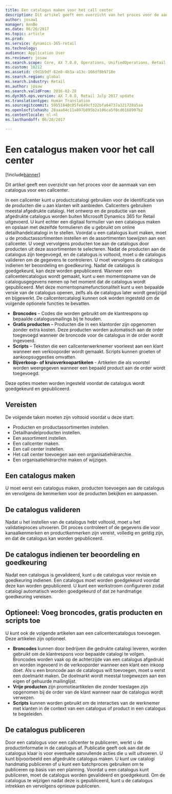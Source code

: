 ```yaml
---
title: Een catalogus maken voor het call center
description: Dit artikel geeft een overzicht van het proces voor de aanmaak van een catalogus voor een callcenter.
author: josaw1
manager: AnnBe
ms.date: 06/20/2017
ms.topic: article
ms.prod: 
ms.service: dynamics-365-retail
ms.technology: 
audience: Application User
ms.reviewer: josaw
ms.search.scope: Core, AX 7.0.0, Operations, UnifiedOperations, Retail
ms.custom: 16212
ms.assetid: c9d1b9df-82e8-4b3a-a13c-166df8b9718e
ms.search.region: global
ms.search.industry: Retail
ms.author: josaw
ms.search.validFrom: 2016-02-28
ms.dyn365.ops.version: AX 7.0.0, Retail July 2017 update
ms.translationtype: Human Translation
ms.sourcegitcommit: 59b51840c05fe649cf322bfa64737a321728a5aa
ms.openlocfilehash: 28aaa84c11a897b895b2a106ca5f0cd6168997b2
ms.contentlocale: nl-nl
ms.lasthandoff: 06/20/2017

---
```


# <a name="create-a-call-center-catalog"></a>Een catalogus maken voor het call center

[!include[banner](includes/banner.md)]


Dit artikel geeft een overzicht van het proces voor de aanmaak van een catalogus voor een callcenter. 

In een callcenter kunt u productcatalogi gebruiken voor de identificatie van de producten die u aan klanten wilt aanbieden. Callcenters gebruiken meestal afgedrukte catalogi. Het ontwerp en de productie van een afgedrukte catalogus worden buiten Microsoft Dynamics 365 for Retail uitgevoerd. U kunt echter een digitaal formulier van een catalogus maken en opslaan met dezelfde formulieren die u gebruikt om online detailhandelcatalogi in te stellen. Voordat u een catalogus kunt maken, moet u de productassortimenten instellen en de assortimenten toewijzen aan een callcenter. U voegt vervolgens producten toe aan de catalogus door producten uit deze assortimenten te selecteren. Nadat de producten aan de catalogus zijn toegevoegd, en de catalogus is voltooid, moet u de catalogus valideren om de gegevens te controleren. U moet vervolgens de catalogus indienen ter beoordeling en goedkeuring. Nadat de catalogus is goedgekeurd, kan deze worden gepubliceerd. Wanneer een callcentercatalogus wordt gemaakt, kunt u een momentopname van de catalogusgegevens nemen op het moment dat de catalogus wordt gepubliceerd. Met deze momentopnamefunctionaliteit kunt u een bepaalde versie van de catalogus openen, zelfs als de catalogus later wordt gewijzigd en bijgewerkt. De callcentercatalogi kunnen ook worden ingesteld om de volgende optionele functies te bevatten.

-   **Broncodes** – Codes die worden gebruikt om de klantrespons op bepaalde catalogusmailings bij te houden.
-   **Gratis producten** – Producten die in een klantorder zijn opgenomen zonder extra kosten. Deze producten worden automatisch aan de order toegevoegd wanneer de broncode voor de catalogus in de order wordt ingevoerd.
-   **Scripts** – Teksten die een callcenterwerknemer voorleest aan een klant wanneer een verkooporder wordt gemaakt. Scripts kunnen groeten of aankoopsuggesties omvatten.
-   **Bijverkoop- of kruisverkoopartikelen** - Artikelen die als voorstel worden weergegeven wanneer een bepaald product aan de order wordt toegevoegd.

Deze opties moeten worden ingesteld voordat de catalogus wordt goedgekeurd en gepubliceerd.

## <a name="prerequisites"></a>Vereisten
De volgende taken moeten zijn voltooid voordat u deze start:

-   Producten en productassortimenten instellen.
-   Detailhandelproducten instellen.
-   Een assortiment instellen.
-   Een callcenter maken.
-   Een call center instellen.
-   Het call center toevoegen aan een organisatiehiërarchie.
-   Een organisatiehiërarchie maken of wijzigen.

## <a name="create-a-catalog"></a>Een catalogus maken
U moet eerst een catalogus maken, producten toevoegen aan de catalogus en vervolgens de kenmerken voor de producten bekijken en aanpassen.

## <a name="validate-the-catalog"></a>De catalogus valideren
Nadat u het instellen van de catalogus hebt voltooid, moet u het validatieproces uitvoeren. Dit proces controleert of de gegevens die voor kanaalkenmerken en productkenmerken zijn vereist, volledig en geldig zijn, en dat de catalogus kan worden gepubliceerd.

## <a name="submit-the-catalog-for-review-and-approval"></a>De catalogus indienen ter beoordeling en goedkeuring
Nadat een catalogus is gevalideerd, kunt u de catalogus voor revisie en goedkeuring indienen. Een catalogus moet worden goedgekeurd voordat deze kan worden gepubliceerd. U kunt een werkstroom configureren zodat catalogi automatisch worden goedgekeurd of dat ze handmatige goedkeuring vereisen.

## <a name="optional-add-source-codes-free-products-and-scripts"></a>Optioneel: Voeg broncodes, gratis producten en scripts toe
U kunt ook de volgende artikelen aan een callcentercatalogus toevoegen. Deze artikelen zijn optioneel.

-   **Broncodes** kunnen door bedrijven die gedrukte catalogi leveren, worden gebruikt om de klantrespons voor bepaalde catalogi te volgen. Broncodes worden vaak op de achterzijde van een catalogus afgedrukt en worden ingevoerd in de verkooporder wanneer een klant een inkoop doet. Als u een broncode aan de catalogus wilt toevoegen, moet u eerst een doelmarkt maken. De doelmarkt wordt meestal toegewezen aan een eigen of gehuurde mailinglijst.
-   **Vrije producten** zijn promotieartikelen die zonder toeslagen zijn opgenomen bij de order van de klant wanneer naar de catalogus wordt verwezen.
-   **Scripts** kunnen worden gebruikt om de interacties van de werknemer met klanten in de context van een catalogus of product in een catalogus te begeleiden.

## <a name="publish-the-catalog"></a>De catalogus publiceren
Door een catalogus voor een callcenter te publiceren, werkt u de productinformatie in de catalogus af. Publicatie geeft ook aan dat de catalogus klaar is voor eventuele aanvullende acties die u wilt uitvoeren. U kunt bijvoorbeeld een afgedrukte catalogus maken. U kunt uw catalogi handmatig publiceren of u kunt een batchproces gebruiken om te publiceren op basis van een planning. Voordat u een catalogus kunt publiceren, moet de catalogus worden gevalideerd en goedgekeurd. Om de catalogus te wijzigen nadat deze is gepubliceerd, kunt u de catalogus intrekken en vervolgens opnieuw publiceren.




